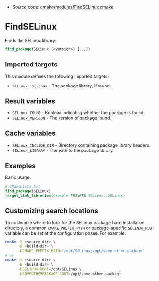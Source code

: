 <!-- This is auto-generated file. -->
* Source code: [cmake/modules/FindSELinux.cmake](https://github.com/petk/php-build-system/blob/master/cmake/cmake/modules/FindSELinux.cmake)

# FindSELinux

Finds the SELinux library:

```cmake
find_package(SELinux [<version>] [...])
```

## Imported targets

This module defines the following imported targets:

* `SELinux::SELinux` - The package library, if found.

## Result variables

* `SELinux_FOUND` - Boolean indicating whether the package is found.
* `SELinux_VERSION` - The version of package found.

## Cache variables

* `SELinux_INCLUDE_DIR` - Directory containing package library headers.
* `SELinux_LIBRARY` - The path to the package library.

## Examples

Basic usage:

```cmake
# CMakeLists.txt
find_package(SELinux)
target_link_libraries(example PRIVATE SELinux::SELinux)
```

## Customizing search locations

To customize where to look for the SELinux package base
installation directory, a common `CMAKE_PREFIX_PATH` or
package-specific `SELINUX_ROOT` variable can be set at
the configuration phase. For example:

```sh
cmake -S <source-dir> \
      -B <build-dir> \
      -DCMAKE_PREFIX_PATH="/opt/SELinux;/opt/some-other-package"
# or
cmake -S <source-dir> \
      -B <build-dir> \
      -DSELINUX_ROOT=/opt/SELinux \
      -DSOMEOTHERPACKAGE_ROOT=/opt/some-other-package
```
